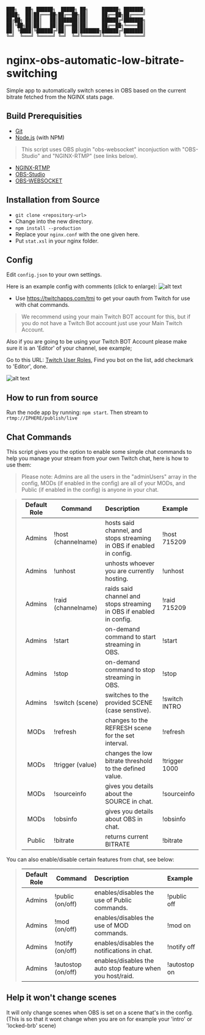 ```
███╗   ██╗ ██████╗  █████╗ ██╗     ██████╗ ███████╗
████╗  ██║██╔═══██╗██╔══██╗██║     ██╔══██╗██╔════╝
██╔██╗ ██║██║   ██║███████║██║     ██████╔╝███████╗
██║╚██╗██║██║   ██║██╔══██║██║     ██╔══██╗╚════██║
██║ ╚████║╚██████╔╝██║  ██║███████╗██████╔╝███████║
╚═╝  ╚═══╝ ╚═════╝ ╚═╝  ╚═╝╚══════╝╚═════╝ ╚══════╝
```  

# nginx-obs-automatic-low-bitrate-switching

Simple app to automatically switch scenes in OBS based on the current bitrate fetched from the NGINX stats page.

## Build Prerequisities

- [Git](http://git-scm.com/)
- [Node.js](http://nodejs.org/) (with NPM)

>This script uses OBS plugin "obs-websocket" inconjuction with "OBS-Studio" and "NGINX-RTMP" (see links below). 
- [NGINX-RTMP](https://github.com/arut/nginx-rtmp-module/)
- [OBS-Studio](https://github.com/obsproject/obs-studio/)
- [OBS-WEBSOCKET](https://github.com/Palakis/obs-websocket/)

## Installation from Source

- `git clone <repository-url>`
- Change into the new directory.
- `npm install --production`
- Replace your `nginx.conf` with the one given here.
- Put `stat.xsl` in your nginx folder.

## Config

Edit `config.json` to your own settings.

Here is an example config with comments (click to enlarge):
![alt text](https://i.imgur.com/cVbz1bN.png "Configuration Comments (Click to Enlarge)")

 - Use https://twitchapps.com/tmi to get your oauth from Twitch for use with chat commands.
> We recommend using your main Twitch BOT account for this, but if you do not have a Twitch Bot account just use your Main Twitch Account.

Also if you are going to be using your Twitch BOT Account please make sure it is an 'Editor' of your channel, see example;

Go to this URL: [Twitch User Roles](https://www.twitch.tv/dashboard/roles/), Find you bot on the list, add checkmark to 'Editor', done.

![alt text](https://i.imgur.com/yRlBe5U.png "Setting your bot as Editor")

## How to run from source

Run the node app by running: `npm start`. Then stream to `rtmp://IPHERE/publish/live`

## Chat Commands

This script gives you the option to enable some simple chat commands to help you manage your stream from your own Twitch chat, here is how to use them:
>Please note: Admins are all the users in the "adminUsers" array in the config, MODs (if enabled in the config) are all of your MODs, and Public (if enabled in the config) is anyone in your chat.

>| Default Role  | Command           | Description          | Example  |
>|:-------:| ---------------- |:-------------| :----------------------|
>| Admins       | !host (channelname) | hosts said channel, and stops streaming in OBS if enabled in config. | !host 715209 |
>| Admins       | !unhost      | unhosts whoever you are currently hosting.      |   !unhost  |
>| Admins       | !raid (channelname) | raids said channel and stops streaming in OBS if enabled in config.      |   !raid 715209  |
>| Admins		| !start | on-demand command to start streaming in OBS.      |    !start |
>| Admins       | !stop | on-demand command to stop streaming in OBS.      |    !stop |
>| Admins       | !switch (scene) | switches to the provided SCENE (case senstive).      |    !switch INTRO|
>| MODs			| !refresh | changes to the REFRESH scene for the set interval. | !refresh |
>| MODs			| !trigger (value) | changes the low bitrate threshold to the defined value. | !trigger 1000 |
>| MODs			| !sourceinfo | gives you details about the SOURCE in chat. | !sourceinfo |
>| MODs			| !obsinfo | gives you details about OBS in chat. | !obsinfo |
>| Public       | !bitrate | returns current BITRATE | !bitrate |

You can also enable/disable certain features from chat, see below:
>| Default Role  | Command           | Description          | Example  |
>|:-------:| ---------------- |:-------------| :----------------------|
>| Admins       | !public (on/off) | enables/disables the use of Public commands. | !public off |
>| Admins       | !mod (on/off) | enables/disables the use of MOD commands. | !mod on |
>| Admins       | !notify (on/off) | enables/disables the notifications in chat. | !notify off |
>| Admins       | !autostop (on/off) | enables/disables the auto stop feature when you host/raid. | !autostop on |


## Help it won't change scenes

It will only change scenes when OBS is set on a scene that's in the config.  
(This is so that it wont change when you are on for example your 'intro' or 'locked-brb' scene)

